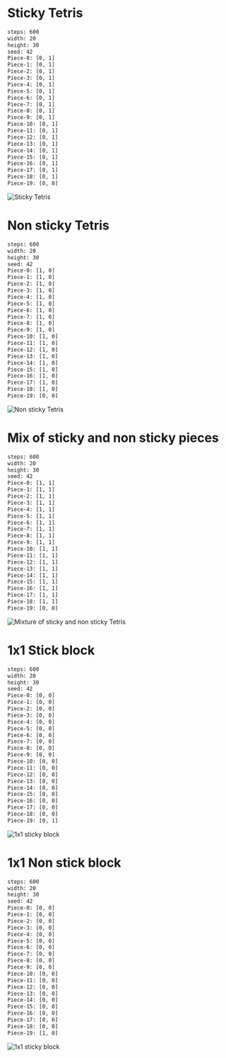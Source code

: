 # Sticky Tetris
```bash
steps: 600
width: 20
height: 30
seed: 42
Piece-0: [0, 1]
Piece-1: [0, 1]
Piece-2: [0, 1]
Piece-3: [0, 1]
Piece-4: [0, 1]
Piece-5: [0, 1]
Piece-6: [0, 1]
Piece-7: [0, 1]
Piece-8: [0, 1]
Piece-9: [0, 1]
Piece-10: [0, 1]
Piece-11: [0, 1]
Piece-12: [0, 1]
Piece-13: [0, 1]
Piece-14: [0, 1]
Piece-15: [0, 1]
Piece-16: [0, 1]
Piece-17: [0, 1]
Piece-18: [0, 1]
Piece-19: [0, 0]
```
![Sticky Tetris](./tests/simulation/config_Tetris_Sticky.gif)

# Non sticky Tetris
```bash
steps: 600
width: 20
height: 30
seed: 42
Piece-0: [1, 0]
Piece-1: [1, 0]
Piece-2: [1, 0]
Piece-3: [1, 0]
Piece-4: [1, 0]
Piece-5: [1, 0]
Piece-6: [1, 0]
Piece-7: [1, 0]
Piece-8: [1, 0]
Piece-9: [1, 0]
Piece-10: [1, 0]
Piece-11: [1, 0]
Piece-12: [1, 0]
Piece-13: [1, 0]
Piece-14: [1, 0]
Piece-15: [1, 0]
Piece-16: [1, 0]
Piece-17: [1, 0]
Piece-18: [1, 0]
Piece-19: [0, 0]
```

![Non sticky Tetris](./tests/simulation/config_Tetris_Non_Sticky.gif)

# Mix of sticky and non sticky pieces
```bash
steps: 600
width: 20
height: 30
seed: 42
Piece-0: [1, 1]
Piece-1: [1, 1]
Piece-2: [1, 1]
Piece-3: [1, 1]
Piece-4: [1, 1]
Piece-5: [1, 1]
Piece-6: [1, 1]
Piece-7: [1, 1]
Piece-8: [1, 1]
Piece-9: [1, 1]
Piece-10: [1, 1]
Piece-11: [1, 1]
Piece-12: [1, 1]
Piece-13: [1, 1]
Piece-14: [1, 1]
Piece-15: [1, 1]
Piece-16: [1, 1]
Piece-17: [1, 1]
Piece-18: [1, 1]
Piece-19: [0, 0]
```

![Mixture of sticky and non sticky Tetris](./tests/simulation/config_Tetris_Non_Sticky.gif)

# 1x1 Stick block
```bash
steps: 600
width: 20
height: 30
seed: 42
Piece-0: [0, 0]
Piece-1: [0, 0]
Piece-2: [0, 0]
Piece-3: [0, 0]
Piece-4: [0, 0]
Piece-5: [0, 0]
Piece-6: [0, 0]
Piece-7: [0, 0]
Piece-8: [0, 0]
Piece-9: [0, 0]
Piece-10: [0, 0]
Piece-11: [0, 0]
Piece-12: [0, 0]
Piece-13: [0, 0]
Piece-14: [0, 0]
Piece-15: [0, 0]
Piece-16: [0, 0]
Piece-17: [0, 0]
Piece-18: [0, 0]
Piece-19: [0, 1]
``` 

![1x1 sticky block](./tests/simulation/config_1x1_Sticky.gif)

# 1x1 Non stick block
```bash
steps: 600
width: 20
height: 30
seed: 42
Piece-0: [0, 0]
Piece-1: [0, 0]
Piece-2: [0, 0]
Piece-3: [0, 0]
Piece-4: [0, 0]
Piece-5: [0, 0]
Piece-6: [0, 0]
Piece-7: [0, 0]
Piece-8: [0, 0]
Piece-9: [0, 0]
Piece-10: [0, 0]
Piece-11: [0, 0]
Piece-12: [0, 0]
Piece-13: [0, 0]
Piece-14: [0, 0]
Piece-15: [0, 0]
Piece-16: [0, 0]
Piece-17: [0, 0]
Piece-18: [0, 0]
Piece-19: [1, 0]
``` 

![1x1 sticky block](./tests/simulation/config_1x1_Non_Sticky.gif)
